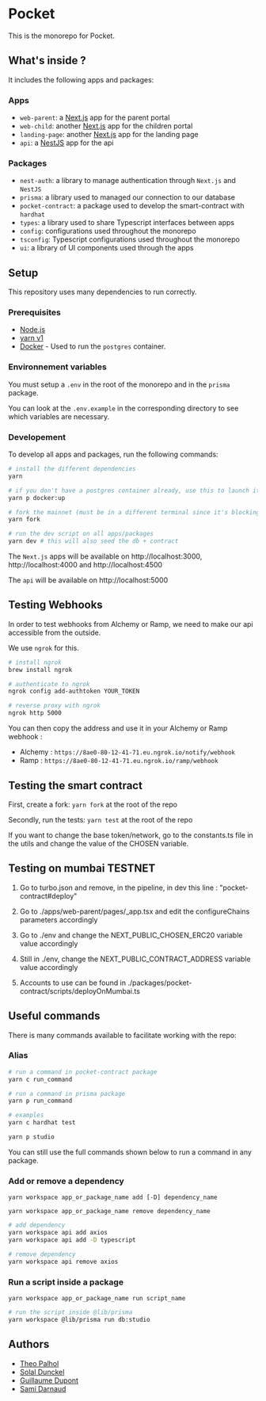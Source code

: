 # Pocket

This is the monorepo for Pocket.

## What's inside ?

It includes the following apps and packages:

### Apps

- `web-parent`: a [Next.js](https://nextjs.org) app for the parent portal
- `web-child`: another [Next.js](https://nextjs.org) app for the children portal
- `landing-page`: another [Next.js](https://nextjs.org) app for the landing page
- `api`: a [NestJS](https://nestjs.com/) app for the api

### Packages

- `nest-auth`: a library to manage authentication through `Next.js` and `NestJS`
- `prisma`: a library used to managed our connection to our database
- `pocket-contract`: a package used to develop the smart-contract with `hardhat`
- `types`: a library used to share Typescript interfaces between apps
- `config`: configurations used throughout the monorepo
- `tsconfig`: Typescript configurations used throughout the monorepo
- `ui`: a library of UI components used through the apps

## Setup

This repository uses many dependencies to run correctly.

### Prerequisites

- [Node.js](https://nodejs.org/en/)
- [yarn v1](https://classic.yarnpkg.com/lang/en/docs/install/#mac-stable)
- [Docker](https://www.docker.com/) - Used to run the `postgres` container.

### Environnement variables

You must setup a `.env` in the root of the monorepo and in the `prisma` package.

You can look at the `.env.example` in the corresponding directory to see which variables are necessary.

### Developement

To develop all apps and packages, run the following commands:

```bash
# install the different dependencies
yarn

# if you don't have a postgres container already, use this to launch it
yarn p docker:up

# fork the mainnet (must be in a different terminal since it's blocking)
yarn fork

# run the dev script on all apps/packages
yarn dev # this will also seed the db + contract
```

The `Next.js` apps will be available on http://localhost:3000, http://localhost:4000 and http://localhost:4500

The `api` will be available on http://localhost:5000

## Testing Webhooks

In order to test webhooks from Alchemy or Ramp, we need to make our api accessible from the outside.

We use `ngrok` for this.

```bash
# install ngrok
brew install ngrok

# authenticate to ngrok
ngrok config add-authtoken YOUR_TOKEN

# reverse proxy with ngrok
ngrok http 5000
```

You can then copy the address and use it in your Alchemy or Ramp webhook :

- Alchemy : `https://8ae0-80-12-41-71.eu.ngrok.io/notify/webhook`
- Ramp : `https://8ae0-80-12-41-71.eu.ngrok.io/ramp/webhook`

## Testing the smart contract

First, create a fork:
`yarn fork` at the root of the repo

Secondly, run the tests:
`yarn test` at the root of the repo

If you want to change the base token/network, go to the constants.ts file in the utils
and change the value of the CHOSEN variable.

## Testing on mumbai TESTNET

1. Go to turbo.json and remove, in the pipeline, in dev this line :
   "pocket-contract#deploy"

2. Go to ./apps/web-parent/pages/\_app.tsx and edit the configureChains parameters accordingly

3. Go to ./env and change the NEXT_PUBLIC_CHOSEN_ERC20 variable value accordingly

4. Still in ./env, change the NEXT_PUBLIC_CONTRACT_ADDRESS variable value accordingly

5. Accounts to use can be found in ./packages/pocket-contract/scripts/deployOnMumbai.ts

## Useful commands

There is many commands available to facilitate working with the repo:

### Alias

```bash
# run a command in pocket-contract package
yarn c run_command

# run a command in prisma package
yarn p run_command

# examples
yarn c hardhat test

yarn p studio
```

You can still use the full commands shown below to run a command in any package.

### Add or remove a dependency

`yarn workspace app_or_package_name add [-D] dependency_name`

`yarn workspace app_or_package_name remove dependency_name`

```bash
# add dependency
yarn workspace api add axios
yarn workspace api add -D typescript

# remove dependency
yarn workspace api remove axios
```

### Run a script inside a package

`yarn workspace app_or_package_name run script_name`

```bash
# run the script inside @lib/prisma
yarn workspace @lib/prisma run db:studio
```

## Authors

- [Theo Palhol](https://github.com/tipii)
- [Solal Dunckel](https://github.com/solaldunckel)
- [Guillaume Dupont](https://github.com/GuiDupont)
- [Sami Darnaud](https://github.com/sadarnau)
